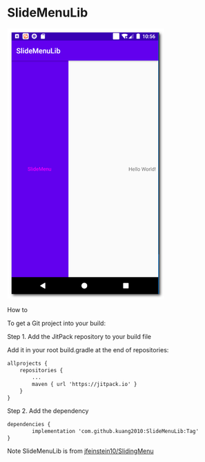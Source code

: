 # SlideMenuLib

![Image text](1.png)


How to

To get a Git project into your build:

Step 1. Add the JitPack repository to your build file


Add it in your root build.gradle at the end of repositories:

	allprojects {
		repositories {
			...
			maven { url 'https://jitpack.io' }
		}
	}
Step 2. Add the dependency

	dependencies {
	        implementation 'com.github.kuang2010:SlideMenuLib:Tag'
	}
	



Note SlideMenuLib is from [jfeinstein10/SlidingMenu](https://github.com/jfeinstein10/SlidingMenu)
